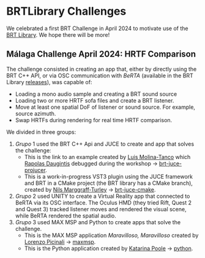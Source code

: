 # BRTLibrary Challenges
We celebrated a first BRT Challenge in April 2024 to motivate use of the [BRT Library](https://github.com/GrupoDiana/BRTLibrary). We hope there will be more!

## Málaga Challenge April 2024: HRTF Comparison
The challenge consisted in creating an app that, either by directly using the BRT C++ API, or via OSC communication with *BeRTA* (available in the BRT Library [releases](https://github.com/GrupoDiana/BRTLibrary/releases)), was capable of:
* Loading a mono audio sample and creating a BRT sound source
* Loading two or more HRTF sofa files and create a BRT listener. 
* Move at least one spatial DoF of listener or sound source. For example, source azimuth.
* Swap HRTFs during rendering for real time HRTF comparison.  

We divided in three groups: 

1. _Grupo_ 1 used the BRT C++ Api and JUCE to create and app that solves the challenge:
   - This is the link to an example created by [Luis Molina-Tanco](https://github.com/lmtanco) which [Rapolas Daugintis](https://github.com/rapolasd) debugged during the workshop -> [brt-juce-projucer](https://github.com/GrupoDiana/brt-juce-basic.git). 
   - This is a work-in-progress VST3 plugin using the JUCE framework and BRT in a CMake project (the BRT library has a CMake branch), created by [Nils Marggraff-Turley](https://github.com/Nils-MaTu) -> [brt-juce-cmake](https://github.com/Nils-MaTu/BRT_JUCE_CMAKE.git).
3. _Grupo_ 2 used UNITY to create a Virtual Reality app that connected to BeRTA via its OSC interface. The Oculus HMD (they tried Rift, Quest 2 and Quest 3) tracked listener moves and rendered the visual scene, while BeRTA rendered the spatial audio.
4. _Grupo_ 3 used MAX MSP and Python to create apps that solve the challenge.
   - This is the MAX MSP application _Maravilloso, Maravilloso_ created by [Lorenzo Picinali](https://github.com/lpicinali) -> [maxmsp](01_HRTF_Comparison/Maxmsp-MaravillosoMaravilloso).
   - This is the Python application created by [Katarina Poole](https://github.com/Katarina-Poole) -> [python](https://github.com/Katarina-Poole/HRTF_Explorer.git).
     
